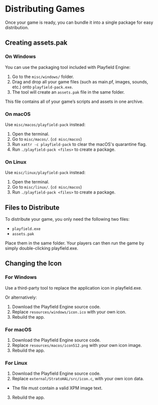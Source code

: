 Distributing Games
==================

Once your game is ready, you can bundle it into a single package for easy distribution.

## Creating assets.pak

### On Windows

You can use the packaging tool included with Playfield Engine:

1. Go to the `misc/windows/` folder.
2. Drag and drop all your game files (such as main.pf, images, sounds, etc.) onto `playfield-pack.exe`.
3. The tool will create an `assets.pak` file in the same folder.

This file contains all of your game’s scripts and assets in one archive.

### On macOS

Use `misc/macos/playfield-pack` instead:

1. Open the terminal.
2. Go to `misc/macos/`. (`cd misc/macos`)
3. Run `xattr -c playfield-pack` to clear the macOS's quarantine flag.
4. Run `./playfield-pack <files>` to create a package.

### On Linux

Use `misc/linux/playfield-pack` instead:

1. Open the terminal.
2. Go to `misc/linux/`. (`cd misc/macos`)
3. Run `./playfield-pack <files>` to create a package.

## Files to Distribute

To distribute your game, you only need the following two files:

* `playfield.exe`
* `assets.pak`

Place them in the same folder. Your players can then run the game by simply double-clicking playfield.exe.

## Changing the Icon

### For Windows

Use a third-party tool to replace the application icon in playfield.exe.

Or alternatively:
1. Download the Playfield Engine source code.
2. Replace `resources/windows/icon.ico` with your own icon.
3. Rebuild the app.

### For macOS

1. Download the Playfield Engine source code.
2. Replace `resources/macos/icon512.png` with your own icon image.
3. Rebuild the app.

### For Linux

1. Download the Playfield Engine source code.
2. Replace `external/StratoHAL/src/icon.c`, with your own icon data.
  * The file must contain a valid XPM image text.
3. Rebuild the app.
